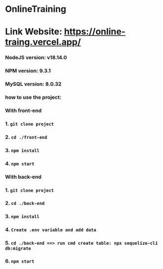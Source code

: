 # OnlineTraining

# Link Website: https://online-traing.vercel.app/

### **NodeJS version: v18.14.0**

### **NPM version: 9.3.1**

### **MySQL version: 8.0.32**

### how to use the project:

### With front-end

### 1. `git clone project`

### 2. `cd ./front-end`

### 3. `npm install`

### 4. `npm start`

### With back-end

### 1. `git clone project`

### 2. `cd ./back-end`

### 3. `npm install`

### 4. `Create .env variable and add data`

### 5. `cd ./back-end ==> run cmd create table: npx sequelize-cli db:migrate`

### 6. `npm start`
